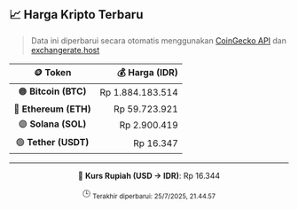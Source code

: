 

<!-- HARGA_KRIPTO -->
## 📈 Harga Kripto Terbaru

> Data ini diperbarui secara otomatis menggunakan [CoinGecko API](https://www.coingecko.com/) dan [exchangerate.host](https://exchangerate.host/)

<div align="center">

| 🪙 Token | 💰 Harga (IDR) |
|:------:|---------------:|
| 🟠 **Bitcoin (BTC)**   | Rp 1.884.183.514 |
| 🔵 **Ethereum (ETH)**  | Rp 59.723.921 |
| 🟣 **Solana (SOL)**    | Rp 2.900.419 |
| 🟢 **Tether (USDT)**   | Rp 16.347 |

---

💱 **Kurs Rupiah (USD → IDR)**: Rp 16.344

🕒 <sub>Terakhir diperbarui: 25/7/2025, 21.44.57</sub>

</div>
<!-- /HARGA_KRIPTO -->